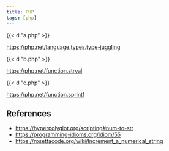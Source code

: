 ```yaml
---
title: PHP
tags: [php]
---
```


{{< d "a.php" >}}

<https://php.net/language.types.type-juggling>

{{< d "b.php" >}}

<https://php.net/function.strval>

{{< d "c.php" >}}

<https://php.net/function.sprintf>

## References

- <https://hyperpolyglot.org/scripting#num-to-str>
- <https://programming-idioms.org/idiom/55>
- <https://rosettacode.org/wiki/Increment_a_numerical_string>
